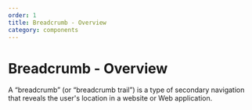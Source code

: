 ```yaml
---
order: 1
title: Breadcrumb - Overview
category: components
---
```


# Breadcrumb - Overview

A “breadcrumb” (or “breadcrumb trail”) is a type of secondary navigation that reveals the user's location in a website or Web application.